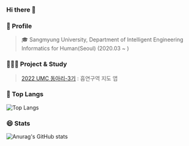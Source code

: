 ### Hi there 👋

### 🌱 Profile
> 🎓 Sangmyung University, Department of Intelligent Engineering Informatics for Human(Seoul) (2020.03 ~ )

### 👩🏻‍💻 Project & Study
> [2022 UMC 동아리-3기](https://github.com/himinsunsine/Damso-server-1) : 흡연구역 지도 앱
### 👑 Top Langs
![Top Langs](https://github-readme-stats.vercel.app/api/top-langs/?username=himinsunsine&layout=compact&theme=radical)

### 😄 Stats
![Anurag's GitHub stats](https://github-readme-stats.vercel.app/api?username=himinsunsine&show_icons=true&theme=radical)
